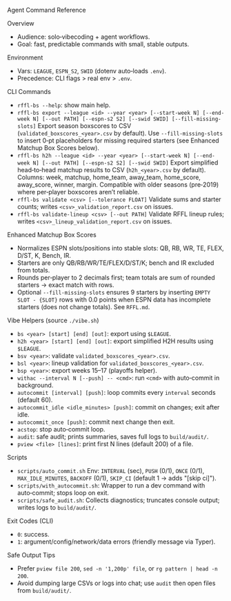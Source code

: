 Agent Command Reference

Overview
- Audience: solo‑vibecoding + agent workflows.
- Goal: fast, predictable commands with small, stable outputs.

Environment
- Vars: `LEAGUE`, `ESPN_S2`, `SWID` (dotenv auto‑loads `.env`).
- Precedence: CLI flags > real env > `.env`.

CLI Commands
- `rffl-bs --help`: show main help.
- `rffl-bs export --league <id> --year <year> [--start-week N] [--end-week N] [--out PATH] [--espn-s2 S2] [--swid SWID] [--fill-missing-slots]`
  Export season boxscores to CSV (`validated_boxscores_<year>.csv` by default). Use `--fill-missing-slots` to insert 0‑pt placeholders for missing required starters (see Enhanced Matchup Box Scores below).
- `rffl-bs h2h --league <id> --year <year> [--start-week N] [--end-week N] [--out PATH] [--espn-s2 S2] [--swid SWID]`
  Export simplified head‑to‑head matchup results to CSV (`h2h_<year>.csv` by default). Columns: week, matchup, home_team, away_team, home_score, away_score, winner, margin. Compatible with older seasons (pre‑2019) where per‑player boxscores aren’t reliable.
- `rffl-bs validate <csv> [--tolerance FLOAT]`
  Validate sums and starter counts; writes `<csv>_validation_report.csv` on issues.
- `rffl-bs validate-lineup <csv> [--out PATH]`
  Validate RFFL lineup rules; writes `<csv>_lineup_validation_report.csv` on issues.

Enhanced Matchup Box Scores
- Normalizes ESPN slots/positions into stable slots: QB, RB, WR, TE, FLEX, D/ST, K, Bench, IR.
- Starters are only QB/RB/WR/TE/FLEX/D/ST/K; bench and IR excluded from totals.
- Rounds per‑player to 2 decimals first; team totals are sum of rounded starters → exact match with rows.
- Optional `--fill-missing-slots` ensures 9 starters by inserting `EMPTY SLOT - {SLOT}` rows with 0.0 points when ESPN data has incomplete starters (does not change totals). See `RFFL.md`.

Vibe Helpers (source `./vibe.sh`)
- `bs <year> [start] [end] [out]`: export using `$LEAGUE`.
- `h2h <year> [start] [end] [out]`: export simplified H2H results using `$LEAGUE`.
- `bsv <year>`: validate `validated_boxscores_<year>.csv`.
- `bsl <year>`: lineup validation for `validated_boxscores_<year>.csv`.
- `bsp <year>`: export weeks 15–17 (playoffs helper).
- `withac --interval N [--push] -- <cmd>`: run `<cmd>` with auto‑commit in background.
- `autocommit [interval] [push]`: loop commits every `interval` seconds (default 60).
- `autocommit_idle <idle_minutes> [push]`: commit on changes; exit after idle.
- `autocommit_once [push]`: commit next change then exit.
- `acstop`: stop auto‑commit loop.
- `audit`: safe audit; prints summaries, saves full logs to `build/audit/`.
- `pview <file> [lines]`: print first N lines (default 200) of a file.

Scripts
- `scripts/auto_commit.sh`
  Env: `INTERVAL` (sec), `PUSH` (0/1), `ONCE` (0/1), `MAX_IDLE_MINUTES`, `BACKOFF` (0/1), `SKIP_CI` (default 1 → adds "[skip ci]").
- `scripts/with_autocommit.sh`:
  Wrapper to run a dev command with auto‑commit; stops loop on exit.
- `scripts/safe_audit.sh`:
  Collects diagnostics; truncates console output; writes logs to `build/audit/`.

Exit Codes (CLI)
- `0`: success.
- `1`: argument/config/network/data errors (friendly message via Typer).

Safe Output Tips
- Prefer `pview file 200`, `sed -n '1,200p' file`, or `rg pattern | head -n 200`.
- Avoid dumping large CSVs or logs into chat; use `audit` then open files from `build/audit/`.
